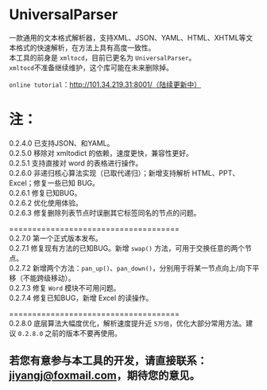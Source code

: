 # UniversalParser
一款通用的文本格式解析器，支持XML、JSON、YAML、HTML、XHTML等文本格式的快速解析，在方法上具有高度一致性。  
本工具的前身是 `xmltocd`，目前已更名为 `UniversalParser`。  
`xmltocd`不准备继续维护，这个库可能在未来删除掉。  

`online tutorial`：http://101.34.219.31:8001/（陆续更新中）  

# 注：
0.2.4.0 已支持JSON、和YAML。    
0.2.5.0 移除对 xmltodict 的依赖，速度更快，兼容性更好。  
0.2.5.1 支持直接对 word 的表格进行操作。  
0.2.6.0 非递归核心算法实现（已取代递归）；新增支持解析 HTML、PPT、Excel；修复一些已知 BUG。    
0.2.6.1 修复已知BUG。  
0.2.6.2 优化使用体验。  
0.2.6.3 修复删除列表节点时误删其它标签同名的节点的问题。  

=====================================  
0.2.7.0 第一个正式版本发布。   
0.2.7.1 修复现有方法的已知BUG。新增 `swap()` 方法，可用于交换任意的两个节点。  
0.2.7.2 新增两个方法：`pan_up()`、`pan_down()`，分别用于将某一节点向上/向下平移（不能跨级移动）。  
0.2.7.3 修复 `Word` 模块不可用问题。  
0.2.7.4 修复已知BUG，新增 Excel 的读操作。  


=====================================  
0.2.8.0 底层算法大幅度优化，解析速度提升近 `5万倍`，优化大部分常用方法。建议 `0.2.8.0` 之前的版本不要再使用。  


## 若您有意参与本工具的开发，请直接联系：jiyangj@foxmail.com，期待您的意见。
